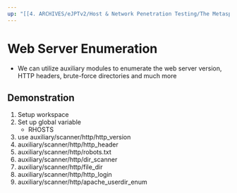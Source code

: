 ```yaml
---
up: "[[4. ARCHIVES/eJPTv2/Host & Network Penetration Testing/The Metasploit Framework/Enumeration/Enumeration|Enumeration]]"
---
```


# Web Server Enumeration

- We can utilize auxiliary modules to enumerate the web server version, HTTP headers, brute-force directories and much more

## Demonstration

1. Setup workspace
2. Set up global variable
	- RHOSTS
3. use auxiliary/scanner/http/http_version
4. auxiliary/scanner/http/http_header
5. auxiliary/scanner/http/robots.txt
6. auxiliary/scanner/http/dir_scanner
7. auxiliary/scanner/http/file_dir
8. auxiliary/scanner/http/http_login
9. auxiliary/scanner/http/apache_userdir_enum
